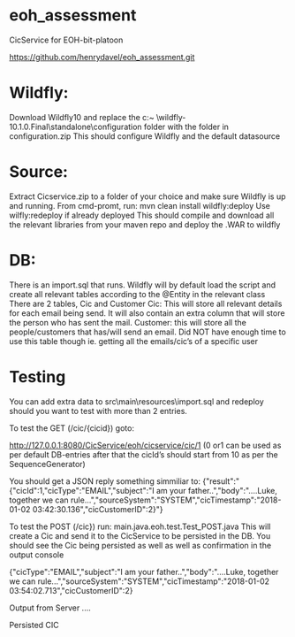 # eoh_assessment
CicService for EOH-bit-platoon

https://github.com/henrydavel/eoh_assessment.git
# Wildfly:
Download Wildfly10 and replace the c:~ \wildfly-10.1.0.Final\standalone\configuration folder with the folder in configuration.zip
This should configure Wildfly and the default datasource

# Source:
Extract Cicservice.zip to a folder of your choice and make sure Wildfly is up and running.
From cmd-promt, run: mvn clean install wildfly:deploy 
Use wilfly:redeploy if already deployed
This should compile and download all the relevant libraries from your maven repo and deploy the .WAR to wildfly

# DB:
There is an import.sql that runs. Wildfly will by default load the script and create all relevant tables according to the @Entity in the relevant class
There are 2 tables, Cic and Customer
Cic: This will store all relevant details for each email being send. It will also contain an extra column that will store the person who has sent the mail.
Customer: this will store all the people/customers that has/will send an email. Did NOT have enough time to use this table though ie. getting all the emails/cic’s of a specific user

# Testing
You can add extra data to src\main\resources\import.sql and redeploy should you want to test with more than 2 entries.

To test the GET (/cic/{cicid}) goto:

http://127.0.0.1:8080/CicService/eoh/cicservice/cic/1 (0 or1 can be used as per default DB-entries after that the cicId’s should start from 10 as per the SequenceGenerator)

You should get a JSON reply something simmiliar to:
{"result":"{"cicId":1,"cicType":"EMAIL","subject":"I am your father..","body":"....Luke, together we can rule...","sourceSystem":"SYSTEM","cicTimestamp":"2018-01-02 03:42:30.136","cicCustomerID":2}"}

To test the POST (/cic}) run:
main.java.eoh.test.Test_POST.java
This will create a Cic and send it to the CicService to be persisted in the DB.
You should see the Cic being persisted as well as  well as confirmation in the output console

{"cicType":"EMAIL","subject":"I am your father..","body":"....Luke, together we can rule...","sourceSystem":"SYSTEM","cicTimestamp":"2018-01-02 03:54:02.713","cicCustomerID":2}

Output from Server .... 

Persisted CIC




